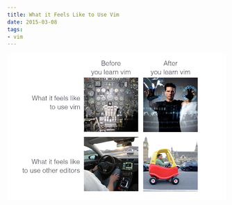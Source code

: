 ```yaml
---
title: What it Feels Like to Use Vim
date: 2015-03-08
tags:
- vim
---
```


![what it feels like to use vim](./what-it-feels-like-to-use-vim.jpg)

